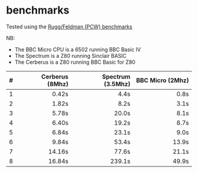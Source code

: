 # benchmarks

Tested using the [Rugg/Feldman (PCW) benchmarks](https://en.wikipedia.org/wiki/Rugg/Feldman_benchmarks#:~:text=This%20expanded%20set%20became%20known,many%20computer%20magazines%20and%20journals.)

NB:

- The BBC Micro CPU is a 6502 running BBC Basic IV
- The Spectrum is a Z80 running Sinclair BASIC
- The Cerberus is a Z80 running BBC Basic for Z80

| # | Cerberus (8Mhz)| Spectrum (3.5Mhz) | BBC Micro (2Mhz) |
|---|---------------:|------------------:|-----------------:|
| 1 |          0.42s |              4.4s |             0.8s |
| 2 |          1.82s |              8.2s |             3.1s |
| 3 |          5.78s |             20.0s |             8.1s |
| 4 |          6.40s |             19.2s |             8.7s |
| 5 |          6.84s |             23.1s |             9.0s |
| 6 |          9.84s |             53.4s |            13.9s |
| 7 |         14.16s |             77.6s |            21.1s |
| 8 |         16.84s |            239.1s |            49.9s |
